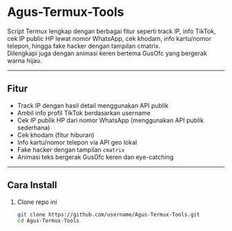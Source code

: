 # Agus-Termux-Tools

Script Termux lengkap dengan berbagai fitur seperti track IP, info TikTok, cek IP public HP lewat nomor WhatsApp, cek khodam, info kartu/nomor telepon, hingga fake hacker dengan tampilan cmatrix.  
Dilengkapi juga dengan animasi keren bertema GusOfc yang bergerak warna hijau.

---

## Fitur

- Track IP dengan hasil detail menggunakan API publik  
- Ambil info profil TikTok berdasarkan username  
- Cek IP publik HP dari nomor WhatsApp (menggunakan API publik sederhana)  
- Cek khodam (fitur hiburan)  
- Info kartu/nomor telepon via API geo lokal  
- Fake hacker dengan tampilan `cmatrix`  
- Animasi teks bergerak GusOfc keren dan eye-catching  

---

## Cara Install

1. Clone repo ini  
   ```bash
   git clone https://github.com/username/Agus-Termux-Tools.git
   cd Agus-Termux-Tools
   
